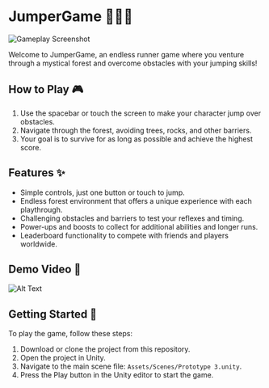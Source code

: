 # JumperGame 🌳🏃‍♂️

![Gameplay Screenshot](READMEAssets/screenshot.png)

Welcome to JumperGame, an endless runner game where you venture through a mystical forest and overcome obstacles with your jumping skills! 

## How to Play 🎮

1. Use the spacebar or touch the screen to make your character jump over obstacles.
2. Navigate through the forest, avoiding trees, rocks, and other barriers.
3. Your goal is to survive for as long as possible and achieve the highest score.

## Features ✨

- Simple controls, just one button or touch to jump.
- Endless forest environment that offers a unique experience with each playthrough.
- Challenging obstacles and barriers to test your reflexes and timing.
- Power-ups and boosts to collect for additional abilities and longer runs.
- Leaderboard functionality to compete with friends and players worldwide.

## Demo Video 🎥

![Alt Text](https://media.githubusercontent.com/media/yinonh/JumperGame/master/READMEAssets/demo.gif)

## Getting Started 🚀

To play the game, follow these steps:

1. Download or clone the project from this repository.
2. Open the project in Unity.
3. Navigate to the main scene file: `Assets/Scenes/Prototype 3.unity`.
4. Press the Play button in the Unity editor to start the game.







